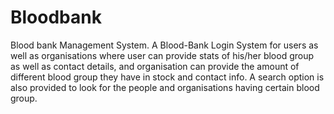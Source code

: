 # Bloodbank
Blood bank Management System.
 A Blood-Bank Login System for users as well as organisations where user can provide stats of his/her blood group as well as contact details, and organisation can provide the amount of different blood group they have in stock and contact info. A search option is also provided to look for the people and organisations having certain blood group. 
